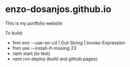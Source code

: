 # enzo-dosanjos.github.io

This is my portfolio website

To build:
- fnm env --use-on-cd | Out-String | Invoke-Expression
- fnm use --install-if-missing 23
- npm start (to test)
- npm run deploy (build and github pages)